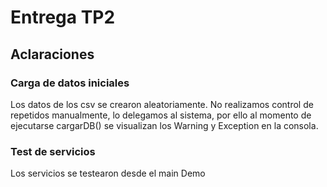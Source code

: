 # Entrega TP2
## Aclaraciones
### Carga de datos iniciales
Los datos de los csv se crearon aleatoriamente. No realizamos control de repetidos manualmente, lo delegamos al sistema, por ello al momento de ejecutarse cargarDB() se visualizan los Warning y Exception en la consola.

### Test de servicios
Los servicios se testearon desde el main Demo